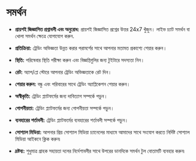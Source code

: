 # **সমর্থন**

- **প্রায়শই জিজ্ঞাসিত প্রশ্নাবলী এবং অনুরোধ:** প্রায়শই জিজ্ঞাসিত প্রশ্নের উত্তর 24x7 খুঁজুন। লাইভ চ্যাট সমর্থন বা খোলা সমর্থন ক্ষেত্রে যোগাযোগ করুন.
- **প্রতিক্রিয়া:** ট্রেডিং অভিজ্ঞতা উন্নত করার পরামর্শের সাথে আপনার মতামত প্রকাশ্যে শেয়ার করুন।
- **স্থিতি:** পরিষেবার স্থিতি পরীক্ষা করুন এবং বিজ্ঞপ্তিগুলির জন্য টুইটারে সদস্যতা নিন।
- **রেট:** অ্যাপ/প্লে স্টোরে আপনার ট্রেডিং অভিজ্ঞতাকে রেট দিন।
- **শেয়ার করুন:** বন্ধু এবং পরিবারের সাথে ট্রেডিং অ্যাপ্লিকেশন শেয়ার করুন।
- **অস্বীকৃতি:** ট্রেডিং প্ল্যাটফর্মের জন্য দাবিত্যাগ সম্পর্কে পড়ুন।
- **গোপনীয়তা:** ট্রেডিং প্ল্যাটফর্মের জন্য গোপনীয়তা সম্পর্কে পড়ুন।
- **ব্যবহারের শর্তাবলী:** ট্রেডিং প্ল্যাটফর্মের ব্যবহারের শর্তাবলী সম্পর্কে পড়ুন।
- **সোশ্যাল মিডিয়া:** আপনার প্রিয় সোশ্যাল মিডিয়া চ্যানেলের মাধ্যমে আমাদের সাথে সংযোগ করতে নির্দিষ্ট সোশ্যাল মিডিয়া আইকনে ক্লিক করুন৷

- **দ্রষ্টব্য:** শুধুমাত্র গ্রাহক সহায়তা দলের নির্দেশাবলীর সাথে উপরের ডানদিকে সমর্থন টুল বোতামটি ব্যবহার করুন৷






